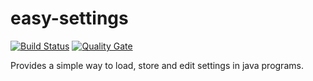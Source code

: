 # easy-settings

[![Build Status](https://travis-ci.org/GuckesRohrkaGbR/easy-settings.svg?branch=master)](https://travis-ci.org/GuckesRohrkaGbR/easy-settings)
[![Quality Gate](https://sonarqube.com/api/badges/gate?key=de.torqdev:easysettings)](https://sonarqube.com/dashboard/index/de.torqdev:easysettings)


Provides a simple way to load, store and edit settings in java programs.
